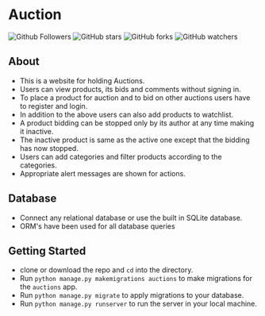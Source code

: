 # Auction

![Github Followers](https://img.shields.io/github/followers/shaw8wit?label=Follow&style=plastic)
![GitHub stars](https://img.shields.io/github/stars/shaw8wit/Auction?style=plastic)
![GitHub forks](https://img.shields.io/github/forks/shaw8wit/Auction?style=plastic)
![GitHub watchers](https://img.shields.io/github/watchers/shaw8wit/Auction?style=plastic)



## About
+ This is a website for holding Auctions.
+ Users can view products, its bids and comments without signing in.
+ To place a product for auction and to bid on other auctions users have to register and login.
+ In addition to the above users can also add products to watchlist.
+ A product bidding can be stopped only by its author at any time making it inactive.
+ The inactive product is same as the active one except that the bidding has now stopped.
+ Users can add categories and filter products according to the categories.
+ Appropriate alert messages are shown for actions.

## Database
+ Connect any relational database or use the built in SQLite database.
+ ORM's have been used for all database queries

## Getting Started
+ clone or download the repo and ```cd``` into the directory.
+ Run ```python manage.py makemigrations auctions``` to make migrations for the ```auctions``` app.
+ Run ```python manage.py migrate``` to apply migrations to your database.
+ Run ```python manage.py runserver``` to run the server in your local machine.
